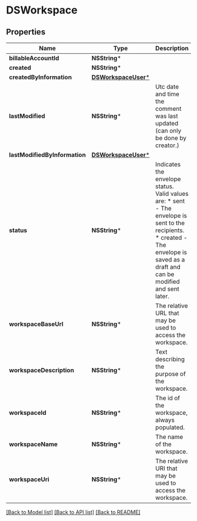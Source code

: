 # DSWorkspace

## Properties
Name | Type | Description | Notes
------------ | ------------- | ------------- | -------------
**billableAccountId** | **NSString*** |  | [optional] 
**created** | **NSString*** |  | [optional] 
**createdByInformation** | [**DSWorkspaceUser***](DSWorkspaceUser.md) |  | [optional] 
**lastModified** | **NSString*** | Utc date and time the comment was last updated (can only be done by creator.) | [optional] 
**lastModifiedByInformation** | [**DSWorkspaceUser***](DSWorkspaceUser.md) |  | [optional] 
**status** | **NSString*** | Indicates the envelope status. Valid values are:  * sent - The envelope is sent to the recipients.  * created - The envelope is saved as a draft and can be modified and sent later. | [optional] 
**workspaceBaseUrl** | **NSString*** | The relative URL that may be used to access the workspace. | [optional] 
**workspaceDescription** | **NSString*** | Text describing the purpose of the workspace. | [optional] 
**workspaceId** | **NSString*** | The id of the workspace, always populated. | [optional] 
**workspaceName** | **NSString*** | The name of the workspace. | [optional] 
**workspaceUri** | **NSString*** | The relative URI that may be used to access the workspace. | [optional] 

[[Back to Model list]](../README.md#documentation-for-models) [[Back to API list]](../README.md#documentation-for-api-endpoints) [[Back to README]](../README.md)



